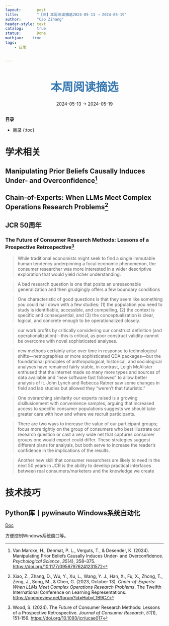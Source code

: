 ```yaml
---
layout:       post
title:        "【阅】本周阅读摘选2024-05-13 → 2024-05-19"
author:       "Cao Zihang"
header-style: text
catalog:      true
status:		  Done
mathjax: 	true
tags:
    - 日常


---
```


<center style="margin-bottom: 20px; margin-top: 50px"><font color="#3879B1" style="line-height: 1.4;font-weight: 700;font-size: 36px;box-sizing: border-box; ">本周阅读摘选</font></center>

<center style=" margin-bottom: 30px;">2024-05-13 → 2024-05-19</center>

<font style="font-weight: bold;">目录</font>

* 目录
{:toc}
# 学术相关

## Manipulating Prior Beliefs Causally Induces Under- and Overconfidence[^1]



## Chain-of-Experts: When LLMs Meet Complex Operations Research Problems[^2]



## JCR 50周年

### The Future of Consumer Research Methods: Lessons of a Prospective Retrospective[^3]

> While traditional economists might seek to find a single immutable human tendency underpinning a focal economic phenomenon, the consumer  researcher was more interested in a wider descriptive exploration that  would yield richer understanding.

> A bad research question is one that posits an unreasonable generalization and then grudgingly offers a few boundary conditions

> One characteristic of good questions is that they seem like something  you could nail down with a few studies: (1) the population you need to  study is identifiable, accessible, and compelling, (2) the context is  specific and consequential, and (3) the conceptualization is clear,  logical, and concrete enough to be operationalized closely.

> our work profits by critically considering our construct definition (and operationalization)—this is critical, as poor construct validity cannot be overcome with novel sophisticated analyses.

> new methods certainly arise over time in response to technological  shifts—netnographies or more sophisticated QDA packages—but the  foundational principles of anthropological, historical, and sociological analyses have remained fairly stable, in contrast, Leigh McAlister enthused that the internet made so many more types and  sources of data available and “new software fast followed” to allow  better analysis of it. John Lynch and Rebecca Ratner saw some changes in field and lab studies but allowed they “weren’t that futuristic.”

> One overarching similarity our experts raised is a growing  disillusionment with convenience samples, arguing that increased access  to specific consumer populations suggests we should take greater care  with how and where we recruit participants.

> There are two ways to increase the value of our participant groups;  focus more tightly on the group of consumers who best illustrate our  research question or cast a very wide net that captures consumer groups  one would expect could differ. These strategies suggest different plans  for analysis, but both serve to increase the reader’s confidence in the  implications of the results.

> Another new skill that consumer researchers are likely to need in the  next 50 years in JCR is the ability to develop practical interfaces  between real consumers/marketers and the knowledge we create

# 技术技巧

## Python库丨pywinauto Windows系统自动化

[Doc](https://pywinauto.readthedocs.io/en/latest/)

方便控制Windows系统窗口等。



[^1]: Van Marcke, H., Denmat, P. L., Verguts, T., & Desender, K. (2024). Manipulating Prior Beliefs Causally Induces Under- and Overconfidence. *Psychological Science*, *35*(4), 358–375. https://doi.org/10.1177/09567976241231572
[^2]: Xiao, Z., Zhang, D., Wu, Y., Xu, L., Wang, Y. J., Han, X., Fu, X., Zhong, T., Zeng, J., Song, M., & Chen, G. (2023, October 13). *Chain-of-Experts: When LLMs Meet Complex Operations Research Problems*. The Twelfth International Conference on Learning Representations. https://openreview.net/forum?id=HobyL1B9CZ
[^3]: Wood, S. (2024). The Future of Consumer Research Methods: Lessons of a Prospective Retrospective. *Journal of Consumer Research*, *51*(1), 151–156. https://doi.org/10.1093/jcr/ucae017
